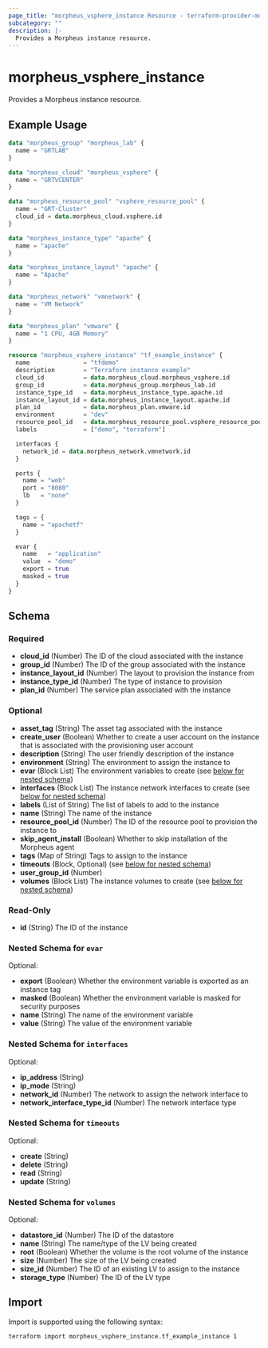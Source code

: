 ```yaml
---
page_title: "morpheus_vsphere_instance Resource - terraform-provider-morpheus"
subcategory: ""
description: |-
  Provides a Morpheus instance resource.
---
```


# morpheus_vsphere_instance

Provides a Morpheus instance resource.

## Example Usage

```terraform
data "morpheus_group" "morpheus_lab" {
  name = "GRTLAB"
}

data "morpheus_cloud" "morpheus_vsphere" {
  name = "GRTVCENTER"
}

data "morpheus_resource_pool" "vsphere_resource_pool" {
  name = "GRT-Cluster"
  cloud_id = data.morpheus_cloud.vsphere.id
}

data "morpheus_instance_type" "apache" {
  name = "apache"
}

data "morpheus_instance_layout" "apache" {
  name = "Apache"
}

data "morpheus_network" "vmnetwork" {
  name = "VM Network"
}

data "morpheus_plan" "vmware" {
  name = "1 CPU, 4GB Memory"
}

resource "morpheus_vsphere_instance" "tf_example_instance" {
  name               = "tfdemo"
  description        = "Terraform instance example"
  cloud_id           = data.morpheus_cloud.morpheus_vsphere.id
  group_id           = data.morpheus_group.morpheus_lab.id
  instance_type_id   = data.morpheus_instance_type.apache.id
  instance_layout_id = data.morpheus_instance_layout.apache.id
  plan_id            = data.morpheus_plan.vmware.id
  environment        = "dev"
  resource_pool_id   = data.morpheus_resource_pool.vsphere_resource_pool.id
  labels             = ["demo", "terraform"]

  interfaces {
    network_id = data.morpheus_network.vmnetwork.id
  }

  ports {
    name = "web"
    port = "8080"
    lb   = "none"
  }

  tags = {
    name = "apachetf"
  }

  evar {
    name   = "application"
    value  = "demo"
    export = true
    masked = true
  }
}
```

<!-- schema generated by tfplugindocs -->
## Schema

### Required

- **cloud_id** (Number) The ID of the cloud associated with the instance
- **group_id** (Number) The ID of the group associated with the instance
- **instance_layout_id** (Number) The layout to provision the instance from
- **instance_type_id** (Number) The type of instance to provision
- **plan_id** (Number) The service plan associated with the instance

### Optional

- **asset_tag** (String) The asset tag associated with the instance
- **create_user** (Boolean) Whether to create a user account on the instance that is associated with the provisioning user account
- **description** (String) The user friendly description of the instance
- **environment** (String) The environment to assign the instance to
- **evar** (Block List) The environment variables to create (see [below for nested schema](#nestedblock--evar))
- **interfaces** (Block List) The instance network interfaces to create (see [below for nested schema](#nestedblock--interfaces))
- **labels** (List of String) The list of labels to add to the instance
- **name** (String) The name of the instance
- **resource_pool_id** (Number) The ID of the resource pool to provision the instance to
- **skip_agent_install** (Boolean) Whether to skip installation of the Morpheus agent
- **tags** (Map of String) Tags to assign to the instance
- **timeouts** (Block, Optional) (see [below for nested schema](#nestedblock--timeouts))
- **user_group_id** (Number)
- **volumes** (Block List) The instance volumes to create (see [below for nested schema](#nestedblock--volumes))

### Read-Only

- **id** (String) The ID of the instance

<a id="nestedblock--evar"></a>
### Nested Schema for `evar`

Optional:

- **export** (Boolean) Whether the environment variable is exported as an instance tag
- **masked** (Boolean) Whether the environment variable is masked for security purposes
- **name** (String) The name of the environment variable
- **value** (String) The value of the environment variable


<a id="nestedblock--interfaces"></a>
### Nested Schema for `interfaces`

Optional:

- **ip_address** (String)
- **ip_mode** (String)
- **network_id** (Number) The network to assign the network interface to
- **network_interface_type_id** (Number) The network interface type


<a id="nestedblock--timeouts"></a>
### Nested Schema for `timeouts`

Optional:

- **create** (String)
- **delete** (String)
- **read** (String)
- **update** (String)


<a id="nestedblock--volumes"></a>
### Nested Schema for `volumes`

Optional:

- **datastore_id** (Number) The ID of the datastore
- **name** (String) The name/type of the LV being created
- **root** (Boolean) Whether the volume is the root volume of the instance
- **size** (Number) The size of the LV being created
- **size_id** (Number) The ID of an existing LV to assign to the instance
- **storage_type** (Number) The ID of the LV type

## Import

Import is supported using the following syntax:

```shell
terraform import morpheus_vsphere_instance.tf_example_instance 1
```

